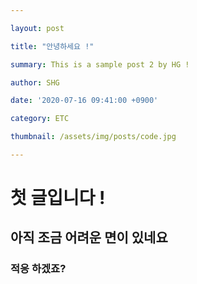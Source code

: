 ```yaml
---

layout: post

title: "안녕하세요 !"

summary: This is a sample post 2 by HG !

author: SHG

date: '2020-07-16 09:41:00 +0900'

category: ETC

thumbnail: /assets/img/posts/code.jpg

---
```




# 첫 글입니다 !



## 아직 조금 어려운 면이 있네요 



### 적응 하겠죠?
